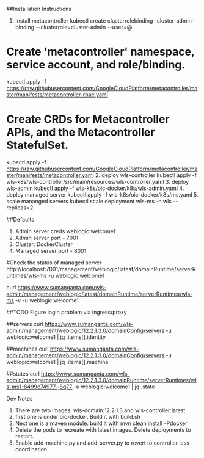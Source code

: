 ##Installation Instructions
1. Install metacontroller
kubectl create clusterrolebinding <user>-cluster-admin-binding --clusterrole=cluster-admin --user=<user>@<domain>
# Create 'metacontroller' namespace, service account, and role/binding.
kubectl apply -f https://raw.githubusercontent.com/GoogleCloudPlatform/metacontroller/master/manifests/metacontroller-rbac.yaml
# Create CRDs for Metacontroller APIs, and the Metacontroller StatefulSet.
kubectl apply -f https://raw.githubusercontent.com/GoogleCloudPlatform/metacontroller/master/manifests/metacontroller.yaml
2. deploy wls-controller
kubectl apply -f wls-k8s/wls-controller/src/main/resources/wls-controller.yaml
3. deploy wls-admin
kubectl apply -f wls-k8s/oic-docker/k8s/wls-admin.yaml
4. deploy managed server
kubectl apply -f wls-k8s/oic-docker/k8s/ms.yaml
5. scale mananged servers
kubectl scale deployment wls-ms -n wls --replicas=2

##Defaults
1. Admin server creds weblogic:welcome1
2. Admin server port - 7001
3. Cluster: DockerCluster
4. Managed server port - 8001

#Check the status of managed server
http://localhost:7001/management/weblogic/latest/domainRuntime/serverRuntimes/wls-ms -u weblogic:welcome1

curl https://www.sumanganta.com/wls-admin/management/weblogic/latest/domainRuntime/serverRuntimes/wls-ms -v -u weblogic:welcome1

##TODO
Figure login problem via ingress/proxy

##servers
curl https://www.sumanganta.com/wls-admin/management/weblogic/12.2.1.3.0/domainConfig/servers -u weblogic:welcome1 | jq .items[].identity

##machines
curl https://www.sumanganta.com/wls-admin/management/weblogic/12.2.1.3.0/domainConfig/servers -u weblogic:welcome1 | jq .items[].machine

##states
curl https://www.sumanganta.com/wls-admin/management/weblogic/12.2.1.3.0/domainRuntime/serverRuntimes/wls-ms1-8499c74977-j8q77 -u weblogic:welcome1 | jq .state

Dev Notes
1. There are two images, wls-domain:12.2.1.3 and wls-controller:latest
2. first one is under oic-docker. Build it with build.sh
3. Next one is a maven module. build it with mvn clean install -Pdocker
4. Delete the pods to recreate with latest images. Delete deployments to restart.
5. Enable add-machine.py and add-server.py to revert to controller less coordination